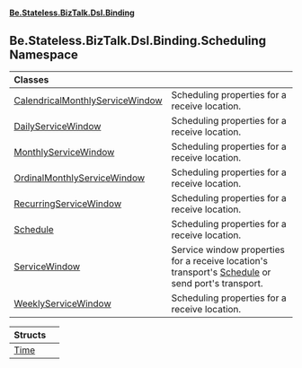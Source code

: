 #### [Be.Stateless.BizTalk.Dsl.Binding](README.md 'README')

## Be.Stateless.BizTalk.Dsl.Binding.Scheduling Namespace

| Classes | |
| :--- | :--- |
| [CalendricalMonthlyServiceWindow](CalendricalMonthlyServiceWindow.md 'Be.Stateless.BizTalk.Dsl.Binding.Scheduling.CalendricalMonthlyServiceWindow') | Scheduling properties for a receive location. |
| [DailyServiceWindow](DailyServiceWindow.md 'Be.Stateless.BizTalk.Dsl.Binding.Scheduling.DailyServiceWindow') | Scheduling properties for a receive location. |
| [MonthlyServiceWindow](MonthlyServiceWindow.md 'Be.Stateless.BizTalk.Dsl.Binding.Scheduling.MonthlyServiceWindow') | Scheduling properties for a receive location. |
| [OrdinalMonthlyServiceWindow](OrdinalMonthlyServiceWindow.md 'Be.Stateless.BizTalk.Dsl.Binding.Scheduling.OrdinalMonthlyServiceWindow') | Scheduling properties for a receive location. |
| [RecurringServiceWindow](RecurringServiceWindow.md 'Be.Stateless.BizTalk.Dsl.Binding.Scheduling.RecurringServiceWindow') | Scheduling properties for a receive location. |
| [Schedule](Schedule.md 'Be.Stateless.BizTalk.Dsl.Binding.Scheduling.Schedule') | Scheduling properties for a receive location. |
| [ServiceWindow](ServiceWindow.md 'Be.Stateless.BizTalk.Dsl.Binding.Scheduling.ServiceWindow') | Service window properties for a receive location's transport's [Schedule](Schedule.md 'Be.Stateless.BizTalk.Dsl.Binding.Scheduling.Schedule') or send port's transport. |
| [WeeklyServiceWindow](WeeklyServiceWindow.md 'Be.Stateless.BizTalk.Dsl.Binding.Scheduling.WeeklyServiceWindow') | Scheduling properties for a receive location. |

| Structs | |
| :--- | :--- |
| [Time](Time.md 'Be.Stateless.BizTalk.Dsl.Binding.Scheduling.Time') | |

